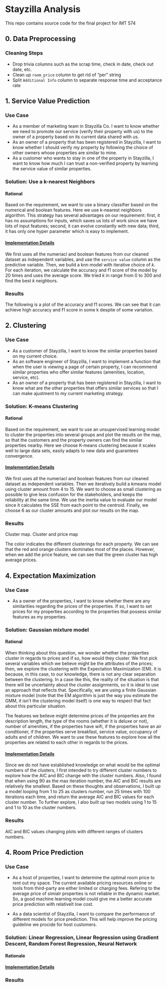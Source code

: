 # Stayzilla Analysis

This repo contains source code for the final project for IMT 574

## 0. Data Preprocessing

### Cleaning Steps

* Drop trivia columns such as the scrap time, check in date, check out date, etc.
* Clean up `room_price` column to get rid of “per” string
* Split `Additional Info` column to separate response time and acceptance rate



## 1. Service Value Prediction

### Use Case

* As a member of marketing team in Stayzilla Co. I want to know whether we need to promote our service (verify their property with us) to the owner of a property based on its current data shared with us. 
* As an owner of a property that has been registered in Stayzilla, I want to know whether I should verify my property by following the choice of other owners whose properties are similar to mine.
* As a customer who wants to stay in one of the property in Stayzilla, I want to know how much I can trust a non-verified property by learning the service value of similar properties.

### Solution: Use a k-nearest Neighbors 

#### Rational

Based on the requirement, we want to use a binary classifier based on the numerical and boolean features. Here we use k-nearest neighbors algorithm. This strategy has several advantages on our requirement: first, it has no assumptions for inputs, which saves us lots of work since we have lots of input features; second, it can evolve constantly with new data; third, it has only one hyper parameter which is easy to implement.

#### [Implementation Details](https://github.com/uwhuan/IMT574/blob/master/knn_classify.py)

We first uses all the numeriacl and boolean features from our cleaned dataset  as independent variables, and use the `service value` column as the predictive variable. Then, we build a knn model with iterative choice of $k$. For each iteration, we calculate the accuracy and f1 score of the model by 20 times and uses the average score. We tried $k$ in range from 0 to 300 and find the best $k$ neighbors.

### Results

The following is a plot of the accuracy and f1 scores. We can see that it can achieve high accuracy and f1 score in some k despite of some variation. 

 ## 2. Clustering

### Use Case

* As a customer of Stayzilla, I want to know the similar properties based on my current choice. 
* As an software engineer of Stayzilla, I want to implement a function that when the user is viewing a page of certain property, I can recommend similar properties who offer similar features (amenities, location, service, etc).
* As an owner of a property that has been registered in Stayzilla, I want to know what are the other properties that offers similar services so that I can make ajustment to my current marketing strategy.

### Solution: K-means Clustering

#### Rational

Based on the requirement, we want to use an unsupervised learning model to cluster the properties into several groups and plot the results on the map, so that the customers and the property owners can find the similar properties nearby. Here we choose K-means clustering because it scales well to large data sets, easily adapts to new data and guarantees convergence. 

#### [Implementation Details](https://github.com/uwhuan/IMT574/blob/master/kmeans_cluster.py)

We first uses all the numeriacl and boolean features from our cleaned dataset  as independent variables. Then we iteratively build a kmeans model using cluster amount from 4 to 15. We want to choose as small clustering as possible to give less confusion for the stakeholders, and keeps the reliability at the same time. We use the inertia value to evaluate our model since it calculates the SSE from each point to the centroid. Finally, we choose 6 as our cluster amounts and plot our results on the map.

### Results

Cluster map.  Cluster and price map

The color indicates the different clusterings for each property. We can see that the red and orange clusters dominates most of the places. However, when we add the price feature, we can see that the green cluster has high average prices.

 ## 4. Expectation Maximization

### Use Case

* As a owner of the properties, I want to know whether there are any similarities regarding the prices of the properties. If so, I want to set prices for my properties according to the properties that possess similar features as my properties.

### Solution: Gaussian mixture model

#### Rational

When thinking about this question, we wonder whether the properties cluster in regards to prices and if so, how would they cluster. We first pick several variables which we believe might be the attributes of the prices; then, we explore the clustering with the Expectation Maximization (EM). It is because, in this case, to our knowledge, there is not any clear separation between the clustering. In a case like this, the reality of the situation is that there will be uncertainty about the cluster assignments, so it is ideal to use an approach that reflects that. Specifically, we are using a finite Gaussian mixture model (note that the EM algorithm is just the way you estimate the GMM, it isn't the clustering model itself) is one way to respect that fact about this particular situation.

The features we believe might determine prices of the properties are the description length, the type of the rooms (whether it is deluxe or not), number of amenities, if the properties have wifi, if the properties have an air conditioner, if the properties serve breakfast, service value, occupancy of adults and of children. We want to use these features to explore how all the properties are related to each other in regards to the prices.

#### [Implementation Details](https://github.com/uwhuan/IMT574/blob/master/em_housing.py)

Since we do not have established knowledge on what would be the optimal numbers of the clusters, I first intended to try different cluster numbers to explore how the AIC and BIC change with the cluster numbers. Also, I found that when using 90 as the max iteration number, the AIC and BIC results are relatively the smallest. Based on these thoughts and observations, I built up a model looping from 1 to 25 as clusters number, run 25 times with 100 iterations each time, and return the average AIC and BIC values for each cluster number. To further explore, I also built up two models using 1 to 15 and 1 to 10 as the cluster numbers.

### Results

AIC and BIC values changing plots with different ranges of clusters numbers. 

## 4. Room Price Prediction
### Use Case

* As a host of properties, I want to determine the optimal room price to rent out my space. The current available pricing resources online or tools from third-party are either limited or charging fees. Refering to the average price of simialr properties is not reliable in the dynamic market. So, a good machine learning model could give me a better accurate price prediction with relativelt low cost. 

* As a data scientist of Stayzilla, I want to compare the performance of different models for price prediction. This will help improve the pricing guideline we procide for host customers. 

### Solution: Linear Regression, Linear Regression using Gradient Descent, Random Forest Regression, Neural Network

#### Rationale


#### [Implementation Details]()


### Results

